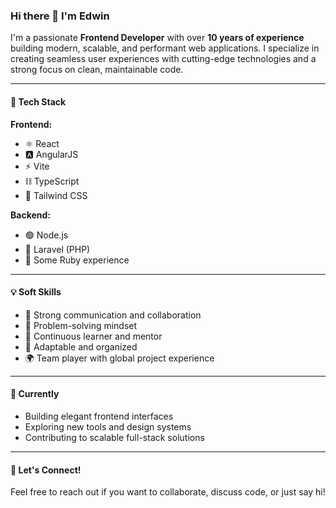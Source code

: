 ### Hi there 👋 I'm Edwin

I'm a passionate **Frontend Developer** with over **10 years of experience** building modern, scalable, and performant web applications. I specialize in creating seamless user experiences with cutting-edge technologies and a strong focus on clean, maintainable code.

---

#### 🧰 Tech Stack

**Frontend:**
- ⚛️ React
- 🅰️ AngularJS
- ⚡ Vite
- ⛓️ TypeScript
- 🎨 Tailwind CSS

**Backend:**
- 🟢 Node.js
- 🧬 Laravel (PHP)
- 💎 Some Ruby experience

---

#### 💡 Soft Skills

- 🤝 Strong communication and collaboration
- 🎯 Problem-solving mindset
- 🧠 Continuous learner and mentor
- 📅 Adaptable and organized
- 🌍 Team player with global project experience

---

#### 📌 Currently

- Building elegant frontend interfaces
- Exploring new tools and design systems
- Contributing to scalable full-stack solutions

---

#### 💬 Let's Connect!

Feel free to reach out if you want to collaborate, discuss code, or just say hi!

